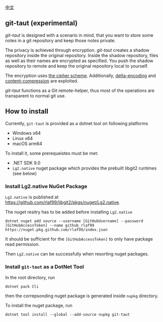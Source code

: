 [中文](./README.zh-cn.md)

## git-taut (experimental)

*git-taut* is designed with a scenario in mind, that you want to store some notes in a git repository and keep those notes private.

The privacy is achieved through encryption. *git-taut* creates a shadow repository inside the original repository. Inside the shadow repository, files as well as their names are encrypted as specified. You push the shadow repository to remote and keep the original repository local to yourself.

The encryption uses [the cipher scheme](./docs/CipherScheme.md). Additionally, [delta-encoding](./docs/DeltaEnconding.md) and [content-compression](./docs/ContentCompression.md) are exploited.

*git-taut* functions as a Git remote-helper, thus most of the operations are transparent to normal git use.

## How to install

Currently, `git-taut` is provided as a dotnet tool on following platforms

- Windows x64
- Linux x64
- macOS arm64

To install it, some prerequeistes must be met:

- .NET SDK 9.0
- `Lg2.native` nuget package which provides the prebuilt libgit2 runtimes (see below)

### Install Lg2.native NuGet Package

`Lg2.native` is published at <https://github.com/rlaf99/libgit2/pkgs/nuget/Lg2.native>.

The nuget resitry has to be added before installing `Lg2.native`

```
dotnet nuget add source --username [GitHubUsername] --password [GitHubAccessToken] --name github_rlaf99 https://nuget.pkg.github.com/rlaf99/index.json
```

It should be sufficient for the `[GitHubAccessToken]` to only have package read permission.

Then `Lg2.native` can be successfully when resorting nuget packages.


### Install `git-taut` as a DotNet Tool 

In the root directory, run 

```
dotnet pack Cli
```

then the correpsonding nuget package is generated inside `nupkg` directory.

To install the nuget package, run

```
dotnet tool install --global --add-source nupkg git-taut
```